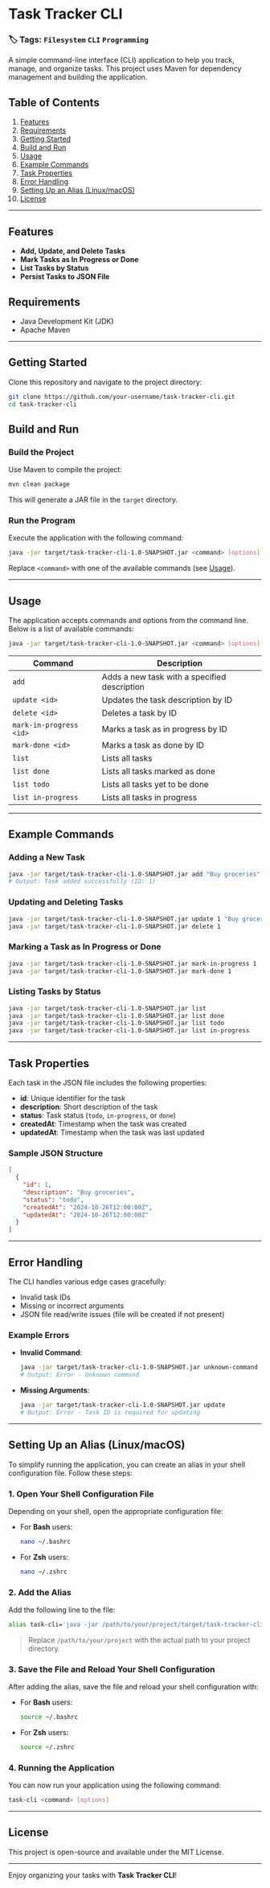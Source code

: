 # Task Tracker CLI
### 🏷️ Tags: `Filesystem` `CLI` `Programming`

A simple command-line interface (CLI) application to help you track, manage, and organize tasks. This project uses Maven for dependency management and building the application.

## Table of Contents

1. [Features](#features)
2. [Requirements](#requirements)
3. [Getting Started](#getting-started)
4. [Build and Run](#build-and-run)
5. [Usage](#usage)
6. [Example Commands](#example-commands)
7. [Task Properties](#task-properties)
8. [Error Handling](#error-handling)
9. [Setting Up an Alias (Linux/macOS)](#setting-up-an-alias-linuxmacos)
10. [License](#license)

---

## Features

- **Add, Update, and Delete Tasks**
- **Mark Tasks as In Progress or Done**
- **List Tasks by Status**
- **Persist Tasks to JSON File**

## Requirements

- Java Development Kit (JDK)
- Apache Maven

---

## Getting Started

Clone this repository and navigate to the project directory:

```bash
git clone https://github.com/your-username/task-tracker-cli.git
cd task-tracker-cli
```

## Build and Run

### Build the Project

Use Maven to compile the project:

```bash
mvn clean package
```

This will generate a JAR file in the `target` directory.

### Run the Program

Execute the application with the following command:

```bash
java -jar target/task-tracker-cli-1.0-SNAPSHOT.jar <command> [options]
```

Replace `<command>` with one of the available commands (see [Usage](#usage)).

---

## Usage

The application accepts commands and options from the command line. Below is a list of available commands:

```bash
java -jar target/task-tracker-cli-1.0-SNAPSHOT.jar <command> [options]
```

| Command           | Description                                      |
|-------------------|--------------------------------------------------|
| `add`             | Adds a new task with a specified description     |
| `update <id>`     | Updates the task description by ID               |
| `delete <id>`     | Deletes a task by ID                             |
| `mark-in-progress <id>` | Marks a task as in progress by ID        |
| `mark-done <id>`  | Marks a task as done by ID                       |
| `list`            | Lists all tasks                                  |
| `list done`       | Lists all tasks marked as done                   |
| `list todo`       | Lists all tasks yet to be done                   |
| `list in-progress`| Lists all tasks in progress                      |

---

## Example Commands

### Adding a New Task

```bash
java -jar target/task-tracker-cli-1.0-SNAPSHOT.jar add "Buy groceries"
# Output: Task added successfully (ID: 1)
```

### Updating and Deleting Tasks

```bash
java -jar target/task-tracker-cli-1.0-SNAPSHOT.jar update 1 "Buy groceries and cook dinner"
java -jar target/task-tracker-cli-1.0-SNAPSHOT.jar delete 1
```

### Marking a Task as In Progress or Done

```bash
java -jar target/task-tracker-cli-1.0-SNAPSHOT.jar mark-in-progress 1
java -jar target/task-tracker-cli-1.0-SNAPSHOT.jar mark-done 1
```

### Listing Tasks by Status

```bash
java -jar target/task-tracker-cli-1.0-SNAPSHOT.jar list
java -jar target/task-tracker-cli-1.0-SNAPSHOT.jar list done
java -jar target/task-tracker-cli-1.0-SNAPSHOT.jar list todo
java -jar target/task-tracker-cli-1.0-SNAPSHOT.jar list in-progress
```

---

## Task Properties

Each task in the JSON file includes the following properties:

- **id**: Unique identifier for the task
- **description**: Short description of the task
- **status**: Task status (`todo`, `in-progress`, or `done`)
- **createdAt**: Timestamp when the task was created
- **updatedAt**: Timestamp when the task was last updated

### Sample JSON Structure

```json
[
  {
    "id": 1,
    "description": "Buy groceries",
    "status": "todo",
    "createdAt": "2024-10-26T12:00:00Z",
    "updatedAt": "2024-10-26T12:00:00Z"
  }
]
```

---

## Error Handling

The CLI handles various edge cases gracefully:

- Invalid task IDs
- Missing or incorrect arguments
- JSON file read/write issues (file will be created if not present)

### Example Errors

- **Invalid Command**:
  ```bash
  java -jar target/task-tracker-cli-1.0-SNAPSHOT.jar unknown-command
  # Output: Error - Unknown command
  ```
- **Missing Arguments**:
  ```bash
  java -jar target/task-tracker-cli-1.0-SNAPSHOT.jar update
  # Output: Error - Task ID is required for updating
  ```

---

## Setting Up an Alias (Linux/macOS)

To simplify running the application, you can create an alias in your shell configuration file. Follow these steps:

### 1. Open Your Shell Configuration File

Depending on your shell, open the appropriate configuration file:

- For **Bash** users:

  ```bash
  nano ~/.bashrc
  ```

- For **Zsh** users:

  ```bash
  nano ~/.zshrc
  ```

### 2. Add the Alias

Add the following line to the file:

```bash
alias task-cli='java -jar /path/to/your/project/target/task-tracker-cli-1.0-SNAPSHOT.jar'
```

> Replace `/path/to/your/project` with the actual path to your project directory.

### 3. Save the File and Reload Your Shell Configuration

After adding the alias, save the file and reload your shell configuration with:

- For **Bash** users:

  ```bash
  source ~/.bashrc
  ```

- For **Zsh** users:

  ```bash
  source ~/.zshrc
  ```

### 4. Running the Application

You can now run your application using the following command:

```bash
task-cli <command> [options]
```

---

## License

This project is open-source and available under the MIT License.

---

Enjoy organizing your tasks with **Task Tracker CLI**!
